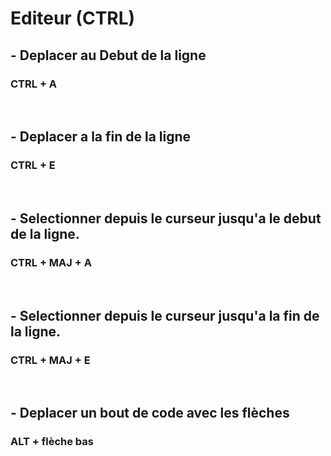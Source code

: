 # Editeur (CTRL)
## - Deplacer au Debut de la ligne
### CTRL + A
<br>

## - Deplacer a la fin de la ligne
### CTRL + E
<br>

## - Selectionner depuis le curseur jusqu'a le debut de la ligne.
### CTRL + MAJ + A
<br>

## - Selectionner depuis le curseur jusqu'a la fin de la ligne.
### CTRL + MAJ + E
<br>

## - Deplacer un bout de code avec les flèches
### ALT + flèche bas
<br><br>
